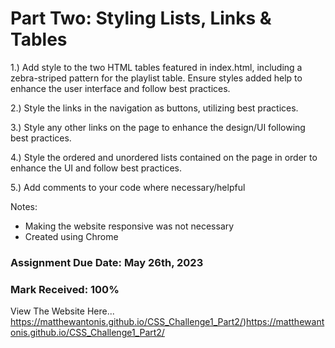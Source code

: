 # Part Two: Styling Lists, Links & Tables
 
1.) Add style to the two HTML tables featured in index.html, including a zebra-striped pattern for the playlist table. Ensure styles added help to enhance the user interface and follow best practices. 

2.) Style the links in the navigation as buttons, utilizing best practices. 

3.) Style any other links on the page to enhance the design/UI following best practices. 

4.) Style the ordered and unordered lists contained on the page in order to enhance the UI and follow best practices.

5.) Add comments to your code where necessary/helpful 

Notes: 
- Making the website responsive was not necessary 
- Created using Chrome

### Assignment Due Date: May 26th, 2023
### Mark Received: 100%

View The Website Here... https://matthewantonis.github.io/CSS_Challenge1_Part2/)https://matthewantonis.github.io/CSS_Challenge1_Part2/

